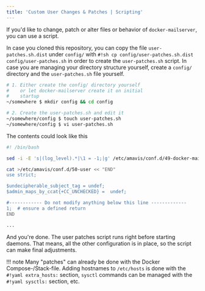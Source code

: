 ```yaml
---
title: 'Custom User Changes & Patches | Scripting'
---
```


If you'd like to change, patch or alter files or behavior of `docker-mailserver`, you can use a script.

In case you cloned this repository, you can copy the file `user-patches.sh.dist` under `config/` with `#!sh cp config/user-patches.sh.dist config/user-patches.sh` in order to create the `user-patches.sh` script. In case you are managing your directory structure yourself, create a `config/` directory and the `user-patches.sh` file yourself.

``` sh
# 1. Either create the config/ directory yourself
#    or let docker-mailserver create it on initial
#    startup
~/somewhere $ mkdir config && cd config

# 2. Create the user-patches.sh and edit it
~/somewhere/config $ touch user-patches.sh
~/somewhere/config $ vi user-patches.sh
```

The contents could look like this

``` sh
#! /bin/bash

sed -i -E 's|(log_level).*|\1 = -1;|g' /etc/amavis/conf.d/49-docker-mailserver

cat >/etc/amavis/conf.d/50-user << "END"
use strict;

$undecipherable_subject_tag = undef;
$admin_maps_by_ccat{+CC_UNCHECKED} =  undef;

#------------ Do not modify anything below this line -------------
1;  # ensure a defined return
END

...
```

And you're done. The user patches script runs right before starting daemons. That means, all the other configuration is in place, so the script can make final adjustments.

!!! note
    Many "patches" can already be done with the Docker Compose-/Stack-file. Adding hostnames to `/etc/hosts` is done with the `#!yaml extra_hosts:` section, `sysctl` commands can be managed with the `#!yaml sysctls:` section, etc.
